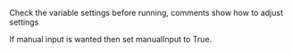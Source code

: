 Check the variable settings before running, comments show how to adjust settings

If manual input is wanted then set manualInput to True.
